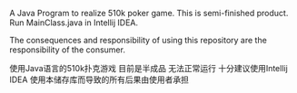 A Java Program to realize 510k poker game.
This is semi-finished product.
Run MainClass.java in Intellij IDEA.

The consequences and responsibility of using this repository are the responsibility of the consumer.


使用Java语言的510k扑克游戏
目前是半成品 无法正常运行
十分建议使用Intellij IDEA
使用本储存库而导致的所有后果由使用者承担
